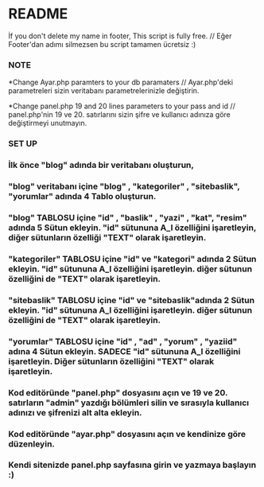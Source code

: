 # README #

İf you don't delete my name in footer, This script is fully free.  // Eğer Footer'dan adımı silmezsen bu script tamamen ücretsiz :)

### NOTE ###

*Change Ayar.php paramters to your db paramaters // Ayar.php'deki parametreleri sizin veritabanı parametrelerinizle değiştirin.

*Change panel.php 19 and 20 lines parameters to your pass and id // panel.php'nin 19 ve 20. satırlarını sizin şifre ve kullanıcı adınıza göre değiştirmeyi unutmayın.

### SET UP ###

 ### İlk önce "blog" adında bir veritabanı oluşturun,
 
 ### "blog" veritabanı içine "blog" , "kategoriler" , "sitebaslik", "yorumlar" adında 4 Tablo oluşturun.
 
 ### "blog" TABLOSU içine "id" , "baslik" , "yazi" , "kat", "resim" adında 5 Sütun ekleyin. "id" sütununa A_I özelliğini işaretleyin, diğer sütunların özelliği "TEXT" olarak işaretleyin.  
 
 ### "kategoriler" TABLOSU içine "id" ve "kategori" adında 2 Sütun ekleyin. "id" sütununa A_I özelliğini işaretleyin. diğer sütunun özelliğini de "TEXT" olarak işaretleyin.
 
 ### "sitebaslik" TABLOSU içine "id" ve "sitebaslik"adında 2 Sütun ekleyin. "id" sütununa A_I özelliğini işaretleyin. diğer sütunun özelliğini de "TEXT" olarak işaretleyin.
 
 ### "yorumlar" TABLOSU içine "id" , "ad" , "yorum" , "yaziid" adına 4 Sütun ekleyin. SADECE "id" sütununa A_I özelliğini işaretleyin. Diğer sütunların özelliğini "TEXT" olarak işaretleyin.
 
 ### Kod editöründe "panel.php" dosyasını açın ve 19 ve 20. satırların "admin" yazdığı bölümleri silin ve sırasıyla kullanıcı adınızı ve şifrenizi alt alta ekleyin.
 
 ### Kod editöründe "ayar.php" dosyasını açın ve kendinize göre düzenleyin.
 
 ### Kendi sitenizde panel.php sayfasına girin ve yazmaya başlayın :) 
